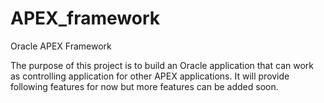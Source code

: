 # APEX_framework
Oracle APEX Framework 

The purpose of this project is to build an Oracle application that can work as controlling application for other APEX applications. It will provide following features for now but more features can be added soon.


